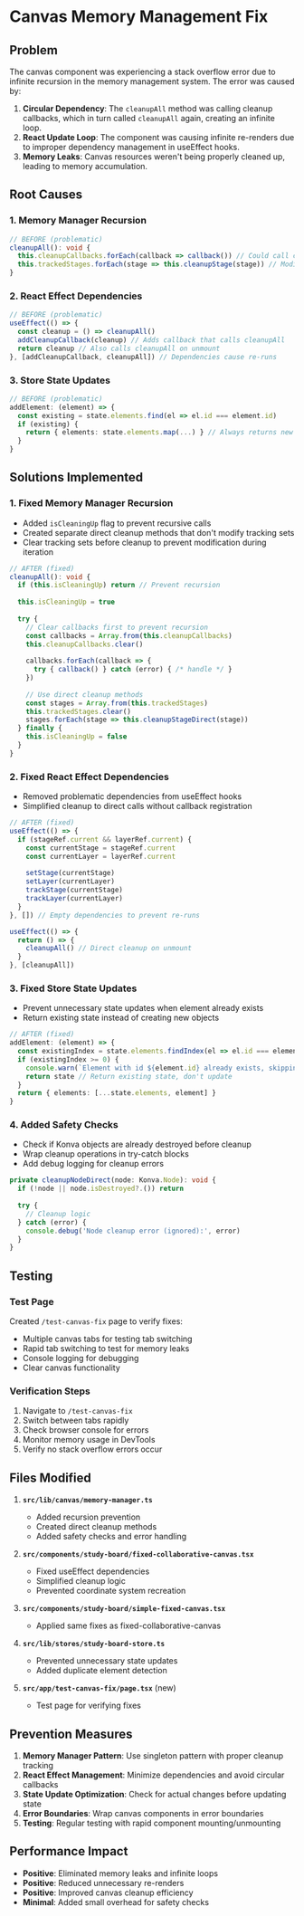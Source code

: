 # Canvas Memory Management Fix

## Problem
The canvas component was experiencing a stack overflow error due to infinite recursion in the memory management system. The error was caused by:

1. **Circular Dependency**: The `cleanupAll` method was calling cleanup callbacks, which in turn called `cleanupAll` again, creating an infinite loop.
2. **React Update Loop**: The component was causing infinite re-renders due to improper dependency management in useEffect hooks.
3. **Memory Leaks**: Canvas resources weren't being properly cleaned up, leading to memory accumulation.

## Root Causes

### 1. Memory Manager Recursion
```typescript
// BEFORE (problematic)
cleanupAll(): void {
  this.cleanupCallbacks.forEach(callback => callback()) // Could call cleanupAll again
  this.trackedStages.forEach(stage => this.cleanupStage(stage)) // Modifies tracked sets during iteration
}
```

### 2. React Effect Dependencies
```typescript
// BEFORE (problematic)
useEffect(() => {
  const cleanup = () => cleanupAll()
  addCleanupCallback(cleanup) // Adds callback that calls cleanupAll
  return cleanup // Also calls cleanupAll on unmount
}, [addCleanupCallback, cleanupAll]) // Dependencies cause re-runs
```

### 3. Store State Updates
```typescript
// BEFORE (problematic)
addElement: (element) => {
  const existing = state.elements.find(el => el.id === element.id)
  if (existing) {
    return { elements: state.elements.map(...) } // Always returns new state
  }
}
```

## Solutions Implemented

### 1. Fixed Memory Manager Recursion
- Added `isCleaningUp` flag to prevent recursive calls
- Created separate direct cleanup methods that don't modify tracking sets
- Clear tracking sets before cleanup to prevent modification during iteration

```typescript
// AFTER (fixed)
cleanupAll(): void {
  if (this.isCleaningUp) return // Prevent recursion
  
  this.isCleaningUp = true
  
  try {
    // Clear callbacks first to prevent recursion
    const callbacks = Array.from(this.cleanupCallbacks)
    this.cleanupCallbacks.clear()
    
    callbacks.forEach(callback => {
      try { callback() } catch (error) { /* handle */ }
    })
    
    // Use direct cleanup methods
    const stages = Array.from(this.trackedStages)
    this.trackedStages.clear()
    stages.forEach(stage => this.cleanupStageDirect(stage))
  } finally {
    this.isCleaningUp = false
  }
}
```

### 2. Fixed React Effect Dependencies
- Removed problematic dependencies from useEffect hooks
- Simplified cleanup to direct calls without callback registration

```typescript
// AFTER (fixed)
useEffect(() => {
  if (stageRef.current && layerRef.current) {
    const currentStage = stageRef.current
    const currentLayer = layerRef.current
    
    setStage(currentStage)
    setLayer(currentLayer)
    trackStage(currentStage)
    trackLayer(currentLayer)
  }
}, []) // Empty dependencies to prevent re-runs

useEffect(() => {
  return () => {
    cleanupAll() // Direct cleanup on unmount
  }
}, [cleanupAll])
```

### 3. Fixed Store State Updates
- Prevent unnecessary state updates when element already exists
- Return existing state instead of creating new objects

```typescript
// AFTER (fixed)
addElement: (element) => {
  const existingIndex = state.elements.findIndex(el => el.id === element.id)
  if (existingIndex >= 0) {
    console.warn(`Element with id ${element.id} already exists, skipping addition`)
    return state // Return existing state, don't update
  }
  return { elements: [...state.elements, element] }
}
```

### 4. Added Safety Checks
- Check if Konva objects are already destroyed before cleanup
- Wrap cleanup operations in try-catch blocks
- Add debug logging for cleanup errors

```typescript
private cleanupNodeDirect(node: Konva.Node): void {
  if (!node || node.isDestroyed?.()) return
  
  try {
    // Cleanup logic
  } catch (error) {
    console.debug('Node cleanup error (ignored):', error)
  }
}
```

## Testing

### Test Page
Created `/test-canvas-fix` page to verify fixes:
- Multiple canvas tabs for testing tab switching
- Rapid tab switching to test for memory leaks
- Console logging for debugging
- Clear canvas functionality

### Verification Steps
1. Navigate to `/test-canvas-fix`
2. Switch between tabs rapidly
3. Check browser console for errors
4. Monitor memory usage in DevTools
5. Verify no stack overflow errors occur

## Files Modified

1. **`src/lib/canvas/memory-manager.ts`**
   - Added recursion prevention
   - Created direct cleanup methods
   - Added safety checks and error handling

2. **`src/components/study-board/fixed-collaborative-canvas.tsx`**
   - Fixed useEffect dependencies
   - Simplified cleanup logic
   - Prevented coordinate system recreation

3. **`src/components/study-board/simple-fixed-canvas.tsx`**
   - Applied same fixes as fixed-collaborative-canvas

4. **`src/lib/stores/study-board-store.ts`**
   - Prevented unnecessary state updates
   - Added duplicate element detection

5. **`src/app/test-canvas-fix/page.tsx`** (new)
   - Test page for verifying fixes

## Prevention Measures

1. **Memory Manager Pattern**: Use singleton pattern with proper cleanup tracking
2. **React Effect Management**: Minimize dependencies and avoid circular callbacks
3. **State Update Optimization**: Check for actual changes before updating state
4. **Error Boundaries**: Wrap canvas components in error boundaries
5. **Testing**: Regular testing with rapid component mounting/unmounting

## Performance Impact

- **Positive**: Eliminated memory leaks and infinite loops
- **Positive**: Reduced unnecessary re-renders
- **Positive**: Improved canvas cleanup efficiency
- **Minimal**: Added small overhead for safety checks